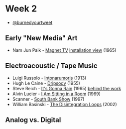 # Week 2

* [@burnedyourtweet](https://www.theverge.com/tldr/2017/3/28/15102170/donald-trump-tweets-robot-burning-twitter)

## Early "New Media" Art
* Nam Jun Paik - [Magnet TV](https://www.youtube.com/watch?v=L-TsvjJAfmg) [installation view](https://www.youtube.com/watch?v=UjTf2pIAZNM) (1965)


## Electroacoustic / Tape Music

* Luigi Russolo - [Intonarumoris](https://www.youtube.com/watch?v=BYPXAo1cOA4) (1913)
* Hugh Le Caine - [Dripsody](https://www.youtube.com/watch?v=zvHSvSBwFYM) (1955)
* Steve Reich - [It's Gonna Rain](https://www.youtube.com/watch?v=vugqRAX7xQE) (1965) [behind the work](https://www.youtube.com/watch?v=uUTRS0iW7oE)
* Alvin Lucier - [I Am Sitting in a Room](https://www.youtube.com/watch?v=fAxHlLK3Oyk) (1969)
* Scanner - [South Bank Show](https://www.youtube.com/watch?v=Yfuat21E_dg) (1997)
* William Basinski - [The Disintegration Loops](https://www.youtube.com/watch?v=mjnAE5go9dI) (2002)

## Analog vs. Digital

